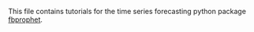 
This file contains tutorials for the time series forecasting python package [fbprophet](https://research.fb.com/prophet-forecasting-at-scale/).
